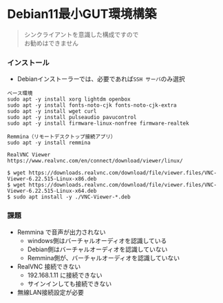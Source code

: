# Debian11最小GUT環境構築

> シンクライアントを意識した構成ですので  
> お勧めはできません

### インストール

- Debianインストーラーでは、必要であれば`SSH サーバ`のみ選択

```
ベース環境
sudo apt -y install xorg lightdm openbox
sudo apt -y install fonts-noto-cjk fonts-noto-cjk-extra
sudo apt -y install wget curl
sudo apt -y install pulseaudio pavucontrol
sudo apt -y install firmware-linux-nonfree firmware-realtek

Remmina（リモートデスクトップ接続アプリ）
sudo apt -y install remmina

RealVNC Viewer 
https://www.realvnc.com/en/connect/download/viewer/linux/

$ wget https://downloads.realvnc.com/download/file/viewer.files/VNC-Viewer-6.22.515-Linux-x86.deb
$ wget https://downloads.realvnc.com/download/file/viewer.files/VNC-Viewer-6.22.515-Linux-x64.deb
$ sudo apt install -y ./VNC-Viewer-*.deb
```

### 課題

- Remmina で音声が出力されない
  - windows側はバーチャルオーディオを認識している
  - Debian側はバーチャルオーディオを認識していない
  - Remmina側が、バーチャルオーディオを認識していない
- RealVNC 接続できない
  - 192.168.1.11 に接続できない
  - サインインしても接続できない
- 無線LAN接続設定が必要